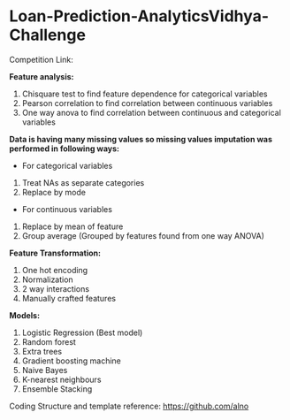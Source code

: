 # Loan-Prediction-AnalyticsVidhya-Challenge

Competition Link:

**Feature analysis:**  
1. Chisquare test to find feature dependence for categorical variables  
2. Pearson correlation to find correlation between continuous variables  
3. One way anova to find correlation between continuous and categorical variables  

**Data is having many missing values so missing values imputation was performed in following ways:**  

- For categorical variables  
1. Treat NAs as separate categories  
2. Replace by mode  

- For continuous variables  
1. Replace by mean of feature  
2. Group average (Grouped by features found from one way ANOVA)  

**Feature Transformation:**  
1. One hot encoding  
2. Normalization  
3. 2 way interactions  
4. Manually crafted features  

**Models:**  
1. Logistic Regression (Best model)  
2. Random forest  
3. Extra trees  
4. Gradient boosting machine  
5. Naive Bayes  
6. K-nearest neighbours  
7. Ensemble Stacking  


Coding Structure and template reference: https://github.com/alno
